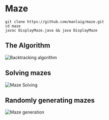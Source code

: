 # Maze

```
git clone https://github.com/manlaig/maze.git
cd maze
javac DisplayMaze.java && java DisplayMaze
```

## The Algorithm

<img src="https://i.imgflip.com/2rgot4.gif" title="Backtracking algorithm"/>

## Solving mazes

<img src="https://i.imgflip.com/2wvd4f.gif" title="Maze Solving"/>

## Randomly generating mazes

<img src="https://i.imgflip.com/2qbxdk.gif" title="Maze generation"/>
